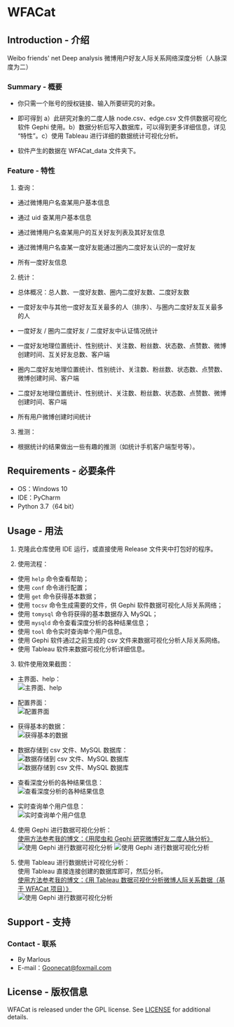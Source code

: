 # WFACat
## Introduction - 介绍
Weibo friends' net Deep analysis 微博用户好友人际关系网络深度分析（人脉深度为二）  

### Summary - 概要
- 你只需一个账号的授权链接、输入所要研究的对象。

- 即可得到 a）此研究对象的二度人脉 node.csv、edge.csv 文件供数据可视化软件 Gephi 使用。b）数据分析后写入数据库，可以得到更多详细信息，详见 “特性”。c）使用 Tableau 进行详细的数据统计可视化分析。

- 软件产生的数据在 WFACat_data 文件夹下。

### Feature - 特性
1. 查询：
- 通过微博用户名查某用户基本信息

- 通过 uid 查某用户基本信息

- 通过微博用户名查某用户的互关好友列表及其好友信息

- 通过微博用户名查某一度好友能通过圈内二度好友认识的一度好友

- 所有一度好友信息

2. 统计：
- 总体概况：总人数、一度好友数、圈内二度好友数、二度好友数

- 一度好友中与其他一度好友互关最多的人（排序）、与圈内二度好友互关最多的人

- 一度好友 / 圈内二度好友 / 二度好友中认证情况统计

- 一度好友地理位置统计、性别统计、关注数、粉丝数、状态数、点赞数、微博创建时间、互关好友总数、客户端

- 圈内二度好友地理位置统计、性别统计、关注数、粉丝数、状态数、点赞数、微博创建时间、客户端

- 二度好友地理位置统计、性别统计、关注数、粉丝数、状态数、点赞数、微博创建时间、客户端

- 所有用户微博创建时间统计

3. 推测：
- 根据统计的结果做出一些有趣的推测（如统计手机客户端型号等）。

## Requirements - 必要条件
- OS：Windows 10  
- IDE：PyCharm
- Python 3.7（64 bit）

## Usage - 用法
1. 克隆此仓库使用 IDE 运行，或直接使用 Release 文件夹中打包好的程序。

2. 使用流程：
- 使用 `help` 命令查看帮助；
- 使用 `conf` 命令进行配置；
- 使用 `get` 命令获得基本数据；
- 使用 `tocsv` 命令生成需要的文件，供 Gephi 软件数据可视化人际关系网络；
- 使用 `tomysql`  命令将获得的基本数据存入 MySQL；
- 使用 `mysqld` 命令查看深度分析的各种结果信息；
- 使用 `tool` 命令实时查询单个用户信息。
- 使用 Gephi 软件通过之前生成的 csv 文件来数据可视化分析人际关系网络。
- 使用 Tableau 软件来数据可视化分析详细信息。

3. 软件使用效果截图：
- 主界面、help：  
![主界面、help](./README_img/图1.PNG)

- 配置界面：  
![配置界面](./README_img/图2.PNG)

- 获得基本的数据：  
![获得基本的数据](./README_img/图3.PNG)

- 数据存储到 csv 文件、MySQL 数据库：  
![数据存储到 csv 文件、MySQL 数据库](./README_img/图4.PNG)
![数据存储到 csv 文件、MySQL 数据库](./README_img/图5.PNG)

- 查看深度分析的各种结果信息：  
![查看深度分析的各种结果信息](./README_img/图6.PNG)

- 实时查询单个用户信息：  
![实时查询单个用户信息](./README_img/图7.PNG)

4. 使用 Gephi 进行数据可视化分析：  
[使用方法参考我的博文：《用爬虫和 Gephi 研究微博好友二度人脉分析》](https://marlous.github.io/2019/04/06/%E7%94%A8%E7%88%AC%E8%99%AB%E5%92%8C-Gephi-%E7%A0%94%E7%A9%B6%E5%BE%AE%E5%8D%9A%E5%A5%BD%E5%8F%8B%E4%BA%8C%E5%BA%A6%E4%BA%BA%E8%84%89%E5%88%86%E6%9E%90/)  
![使用 Gephi 进行数据可视化分析](./README_img/图8-1.PNG)
![使用 Gephi 进行数据可视化分析](./README_img/图8.PNG)

5. 使用 Tableau 进行数据统计可视化分析：  
使用 Tableau 直接连接创建的数据库即可，然后分析。  
[使用方法参考我的博文：《用 Tableau 数据可视化分析微博人际关系数据（基于 WFACat 项目）》](https://marlous.github.io/2019/06/08/%E7%94%A8-Tableau-%E6%95%B0%E6%8D%AE%E5%8F%AF%E8%A7%86%E5%8C%96%E5%88%86%E6%9E%90%E5%BE%AE%E5%8D%9A%E4%BA%BA%E9%99%85%E5%85%B3%E7%B3%BB%E6%95%B0%E6%8D%AE%EF%BC%88%E5%9F%BA%E4%BA%8E-WFACat-%E9%A1%B9%E7%9B%AE%EF%BC%89/)  
![使用 Gephi 进行数据可视化分析](./README_img/图9.PNG)

## Support - 支持
### Contact - 联系
- By Marlous
- E-mail：Goonecat@foxmail.com

## License - 版权信息
WFACat is released under the GPL license. See [LICENSE](https://github.com/Marlous/WFACat/blob/master/LICENSE) for additional details.